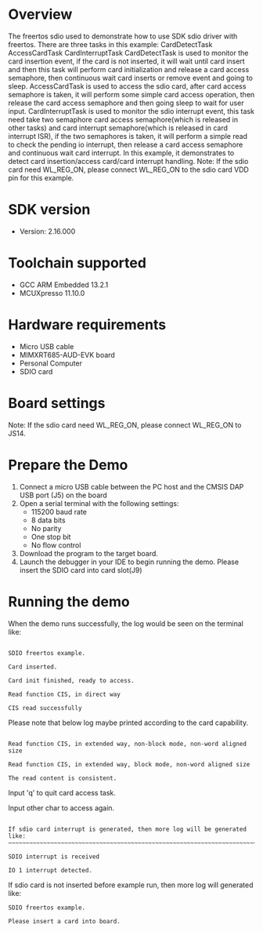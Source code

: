 Overview
========
The freertos sdio used to demonstrate how to use SDK sdio driver with freertos.
There are three tasks in this example:
CardDetectTask
AccessCardTask
CardInterruptTask
CardDetectTask is used to monitor the card insertion event, if the card is not inserted, it will wait until card insert and then this task will perform card initialization and release a card access semaphore, then continuous wait card inserts or remove event and going to sleep.
AccessCardTask is used to access the sdio card, after card access semaphore is taken, it will perform some simple card access operation, then release the card access semaphore and then going sleep to wait for user input.
CardInterruptTask is used to monitor the sdio interrupt event, this task need take two semaphore card access semaphore(which is released in other tasks) and card interrupt semaphore(which is released in card interrupt ISR), if the two semaphores is taken, it will perform a simple read to check the pending io interrupt, then release a card access semaphore and continuous wait card interrupt.
In this example, it demonstrates to detect card insertion/access card/card interrupt handling.
Note: If the sdio card need WL_REG_ON, please connect WL_REG_ON to the sdio card VDD pin for this example.

SDK version
===========
- Version: 2.16.000

Toolchain supported
===================
- GCC ARM Embedded  13.2.1
- MCUXpresso  11.10.0

Hardware requirements
=====================
- Micro USB cable
- MIMXRT685-AUD-EVK board
- Personal Computer
- SDIO card

Board settings
==============
Note: If the sdio card need WL_REG_ON, please connect WL_REG_ON to JS14.

Prepare the Demo
================
1.  Connect a micro USB cable between the PC host and the CMSIS DAP USB port (J5) on the board
2.  Open a serial terminal with the following settings:
    - 115200 baud rate
    - 8 data bits
    - No parity
    - One stop bit
    - No flow control
3.  Download the program to the target board.
4.  Launch the debugger in your IDE to begin running the demo.
Please insert the SDIO card into card slot(J9)

Running the demo
================
When the demo runs successfully, the log would be seen on the terminal like:

~~~~~~~~~~~~~~~~~~~~~~~~~~~~~~~~~~~~~~~~~~~~~~~~~~~~~~~~~~~~~~~~~~~~~~~~~~~~~~~~~~~

SDIO freertos example.

Card inserted.

Card init finished, ready to access.

Read function CIS, in direct way

CIS read successfully
~~~~~~~~~~~~~~~~~~~~~~~~~~~~~~~~~~~~~~~~~~~~~~~~~~~~~~~~~~~~~~~~~~~~~~~~~~~~~~~~~~~
Please note that below log maybe printed according to the card capability.
~~~~~~~~~~~~~~~~~~~~~~~~~~~~~~~~~~~~~~~~~~~~~~~~~~~~~~~~~~~~~~~~~~~~~~~~~~~~~~~~~~~

Read function CIS, in extended way, non-block mode, non-word aligned size

Read function CIS, in extended way, block mode, non-word aligned size

The read content is consistent.
~~~~~~~~~~~~~~~~~~~~~~~~~~~~~~~~~~~~~~~~~~~~~~~~~~~~~~~~~~~~~~~~~~~~~~~~~~~~~~~~~~~

Input 'q' to quit card access task.

Input other char to access again.

~~~~~~~~~~~~~~~~~~~~~~~~~~~~~~~~~~~~~~~~~~~~~~~~~~~~~~~~~~~~~~~~~~~~~~~~~~~~~~~~~~~~~

If sdio card interrupt is generated, then more log will be generated like:
~~~~~~~~~~~~~~~~~~~~~~~~~~~~~~~~~~~~~~~~~~~~~~~~~~~~~~~~~~~~~~~~~~~~~~~~~~~~~~~~~~~

SDIO interrupt is received

IO 1 interrupt detected.

~~~~~~~~~~~~~~~~~~~~~~~~~~~~~~~~~~~~~~~~~~~~~~~~~~~~~~~~~~~~~~~~~~~~~~~~~~~~~~~~~~~~~

If sdio card is not inserted before example run, then more log will generated like:
~~~~~~~~~~~~~~~~~~~~~~~~~~~~~~~~~~~~~~~~~~~~~~~~~~~~~~~~~~~~~~~~~~~~~~~~~~~~~~~~~~~
SDIO freertos example.

Please insert a card into board.
~~~~~~~~~~~~~~~~~~~~~~~~~~~~~~~~~~~~~~~~~~~~~~~~~~~~~~~~~~~~~~~~~~~~~~~~~~~~~~~~~~~~~
